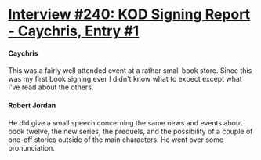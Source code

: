 # [Interview #240: KOD Signing Report - Caychris, Entry #1](https://www.theoryland.com/intvmain.php?i=240#1)

#### Caychris

This was a fairly well attended event at a rather small book store. Since this was my first book signing ever I didn't know what to expect except what I've read about the others.

#### Robert Jordan

He did give a small speech concerning the same news and events about book twelve, the new series, the prequels, and the possibility of a couple of one-off stories outside of the main characters. He went over some pronunciation.

